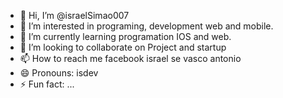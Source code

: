 - 👋 Hi, I’m @israelSimao007
- 👀 I’m interested in programing, development web and mobile.
- 🌱 I’m currently learning programation IOS and web.
- 💞️ I’m looking to collaborate on Project and startup
- 📫 How to reach me facebook israel se vasco antonio
- 😄 Pronouns: isdev
- ⚡ Fun fact: ...

<!---
israelSimao007/israelSimao007 is a ✨ special ✨ repository because its `README.md` (this file) appears on your GitHub profile.
You can click the Preview link to take a look at your changes.
--->
